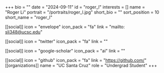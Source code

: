 +++
bio = "" 
date = "2024-09-11" 
id = "roger_l" 
interests = [] 
name = "Roger Li" 
portrait = "/portraits/roger_l.jpg" 
short_bio = "" 
sort_position = 10
 short_name = "roger_l" 

[[social]] 
    icon = "envelope" 
    icon_pack = "fa" 
    link = "mailto: sli348@ucsc.edu"

 [[social]] 
    icon = "twitter" 
    icon_pack = "fa" 
    link = "" 

[[social]] 
    icon = "google-scholar" 
    icon_pack = "ai" 
    link = "" 

[[social]] 
    icon = "github" 
    icon_pack = "fa" 
    link = "https://github.com/" 
[[organizations]] 
     name = "UC Santa Cruz" 
      role = "Undergrad Student" 
+++